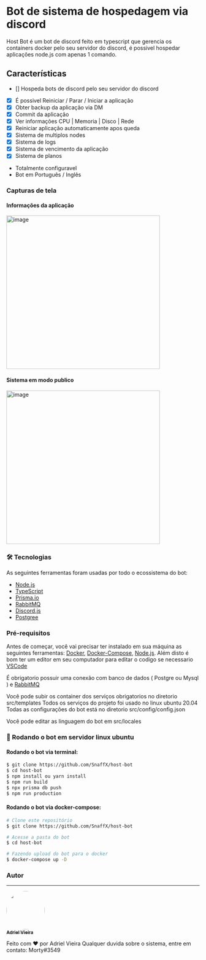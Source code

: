 # Bot de sistema de hospedagem via discord

Host Bot é um bot de discord feito em typescript que gerencia os containers docker pelo seu servidor do discord, é possivel hospedar aplicações node.js com apenas 1 comando.

## Características

- [] Hospeda bots de discord pelo seu servidor do discord
- [x] É possivel Reiniciar / Parar / Iniciar a aplicação
- [x] Obter backup da aplicação via DM
- [x] Commit da aplicação
- [x] Ver informações CPU | Memoria | Disco | Rede
- [x] Reiniciar aplicação automaticamente apos queda
- [x] Sistema de multiplos nodes
- [x] Sistema de logs
- [x] Sistema de vencimento da aplicação
- [x] Sistema de planos
- Totalmente configuravel
- Bot em Português / Inglês

### Capturas de tela

#### Informações da aplicação

<img width="400" alt="image" src="https://media.discordapp.net/attachments/996221556499955732/998263736311750766/2.PNG">

#### Sistema em modo publico

<img width="400" alt="image" src="https://github.com/SnaffX/host-bot/blob/master/screenshots/2.png">

### 🛠 Tecnologias

As seguintes ferramentas foram usadas por todo o ecossistema do bot:

- [Node.js](https://nodejs.org/en/)
- [TypeScript](https://www.typescriptlang.org/)
- [Prisma.io](https://www.prisma.io/)
- [RabbitMQ](https://www.rabbitmq.com/)
- [Discord.js](https://discord.js.org)
- [Postgree](https://www.postgresql.org)

### Pré-requisitos

Antes de começar, você vai precisar ter instalado em sua máquina as seguintes ferramentas:
[Docker](https://www.docker.com), [Docker-Compose](https://docs.docker.com/compose/), [Node.js](https://nodejs.org/en/).
Além disto é bom ter um editor em seu computador para editar o codigo se necessario [VSCode](https://code.visualstudio.com/)

É obrigatorio possuir uma conexão com banco de dados ( Postgre ou Mysql ) e [RabbitMQ](https://www.rabbitmq.com/)

Você pode subir os container dos serviços obrigatorios no diretorio src/templates
Todos os serviços do projeto foi usado no linux ubuntu 20.04
Todas as configurações do bot está no diretorio src/config/config.json

Você pode editar as linguagem do bot em src/locales

### 🎲 Rodando o bot em servidor linux ubuntu

#### Rodando o bot via terminal:

```bash
$ git clone https://github.com/SnaffX/host-bot
$ cd host-bot
$ npm install ou yarn install
$ npm run build
$ npx prisma db push
$ npm run production
```

#### Rodando o bot via docker-compose:

```bash
# Clone este repositório
$ git clone https://github.com/SnaffX/host-bot

# Acesse a pasta do bot
$ cd host-bot

# Fazendo upload do bot para o docker
$ docker-compose up -D
```

### Autor

---

<a href="https://github.com/SnaffX">
 <img style="border-radius: 50%;" src="https://images-ext-1.discordapp.net/external/wq557Lu1bEkS7ixVr-mN0fcqEFq1-rmIf4pFtkAH4Bs/%3Fsize%3D2048/https/cdn.discordapp.com/avatars/665200472596152341/2a2e4a2bedd8e136a8750298d158eee4.png" width="100px;" alt=""/>
 <br />
 <sub><b>Adriel Vieira</b></sub></a>

Feito com ❤️ por Adriel Vieira
Qualquer duvida sobre o sistema, entre em contato: Morty#3549
